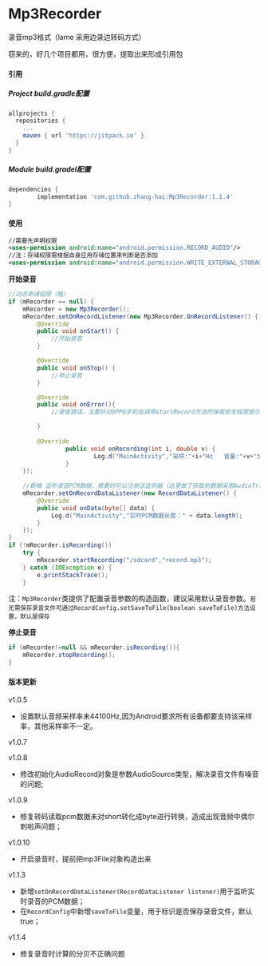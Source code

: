 # Mp3Recorder
录音mp3格式（lame 采用边录边转码方式）

窃来的，好几个项目都用，很方便，提取出来形成引用包

#### 引用

##### Project build.gradle配置

```groovy
allprojects {
  repositories {
    ...
    maven { url 'https://jitpack.io' }
  }
}
```

##### Module build.gradel配置

```groovy
dependencies {
        implementation 'com.github.zhang-hai:Mp3Recorder:1.1.4'
}
```

#### 使用

```xml
//需要先声明权限
<uses-permission android:name="android.permission.RECORD_AUDIO"/>
//注：存储权限需根据自身应用存储位置来判断是否添加
<uses-permission android:name="android.permission.WRITE_EXTERNAL_STORAGE"/>
```



**开始录音**

```java
//动态申请权限（略）
if (mRecorder == null) {
	mRecorder = new Mp3Recorder();
	mRecorder.setOnRecordListener(new Mp3Recorder.OnRecordListener() {
		@Override
		public void onStart() {
			//开始录音
		}

		@Override
		public void onStop() {
			//停止录音
		}

		@Override
		public void onError(){
		    //录音错误，主要针对OPPO手机在调用startRecord方法时弹窗安全权限提示，此时如果拒绝，则会执行该回调

		}
		
		@Override
                public void onRecording(int i, double v) {
                        Log.d("MainActivity","采样:"+i+"Hz   音量:"+v+"分贝");
                }
	});
    
    //新增 监听录音PCM数据，需要时可以注册该监听器（这里做了获取到数据采用AudioTrack进行实时播放的示例）
    mRecorder.setOnRecordDataListener(new RecordDataListener() {
        @Override
        public void onData(byte[] data) {
            Log.d("MainActivity","实时PCM数据长度：" + data.length);
        }
    });
}
if (!mRecorder.isRecording())
	try {
		mRecorder.startRecording("/sdcard","record.mp3");
	} catch (IOException e) {
		e.printStackTrace();
	}
```

注：`Mp3Recorder`类提供了配置录音参数的构造函数，建议采用默认录音参数。`若无需保存录音文件可通过RecordConfig.setSaveToFile(boolean saveToFile)方法设置，默认是保存`

**停止录音**

```java
if (mRecorder!=null && mRecorder.isRecording()){
	mRecorder.stopRecording();
}
```

#### 版本更新
v1.0.5 

- 设置默认音频采样率未44100Hz,因为Android要求所有设备都要支持该采样率，其他采样率不一定。

v1.0.7

v1.0.8 

- 修改初始化AudioRecord对象是参数AudioSource类型，解决录音文件有噪音的问题;

v1.0.9 

- 修复转码读取pcm数据未对short转化成byte进行转换，造成出现音频中偶尔刺啦声问题；

v1.0.10 

- 开启录音时，提前把mp3File对象构造出来

v1.1.3 

- 新增`setOnRecordDataListener(RecordDataListener listener)`用于监听实时录音的PCM数据；
- 在`RecordConfig`中新增`saveToFile`变量，用于标识是否保存录音文件，默认true；

v1.1.4 

- 修复录音时计算的分贝不正确问题

